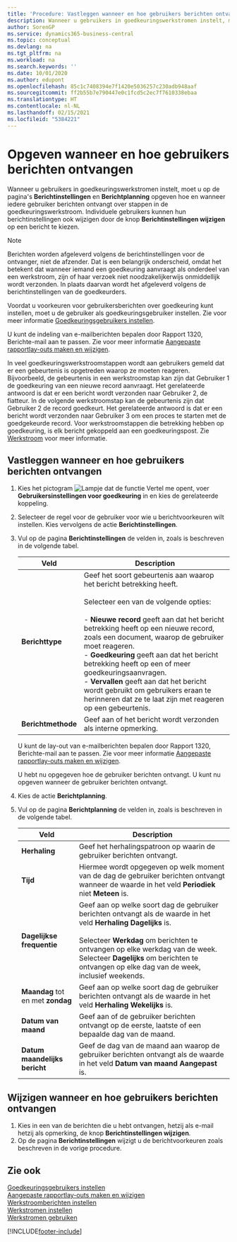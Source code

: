 ```yaml
---
title: 'Procedure: Vastleggen wanneer en hoe gebruikers berichten ontvangen | Microsoft Docs'
description: Wanneer u gebruikers in goedkeuringswerkstromen instelt, moet u op de pagina's Berichtinstellingen en Berichtplanning opgeven hoe en wanneer iedere gebruiker berichten ontvangt over stappen in de goedkeuringswerkstroom. Individuele gebruikers kunnen hun berichtinstellingen ook wijzigen door de knop Berichtinstellingen wijzigen op een bericht te kiezen.
author: SorenGP
ms.service: dynamics365-business-central
ms.topic: conceptual
ms.devlang: na
ms.tgt_pltfrm: na
ms.workload: na
ms.search.keywords: ''
ms.date: 10/01/2020
ms.author: edupont
ms.openlocfilehash: 85c1c7408394e7f1420e5036257c230adb948aaf
ms.sourcegitcommit: ff2b55b7e790447e0c1fcd5c2ec7f7610338ebaa
ms.translationtype: HT
ms.contentlocale: nl-NL
ms.lasthandoff: 02/15/2021
ms.locfileid: "5384221"
---
```

# <a name="specify-when-and-how-to-receive-notifications"></a>Opgeven wanneer en hoe gebruikers berichten ontvangen
Wanneer u gebruikers in goedkeuringswerkstromen instelt, moet u op de pagina's **Berichtinstellingen** en **Berichtplanning** opgeven hoe en wanneer iedere gebruiker berichten ontvangt over stappen in de goedkeuringswerkstroom. Individuele gebruikers kunnen hun berichtinstellingen ook wijzigen door de knop **Berichtinstellingen wijzigen** op een bericht te kiezen.  

> [!NOTE]
> Berichten worden afgeleverd volgens de berichtinstellingen voor de ontvanger, niet de afzender. Dat is een belangrijk onderscheid, omdat het betekent dat wanneer iemand een goedkeuring aanvraagt als onderdeel van een werkstroom, zijn of haar verzoek niet noodzakelijkerwijs onmiddellijk wordt verzonden. In plaats daarvan wordt het afgeleverd volgens de berichtinstellingen van de goedkeurders. 

 Voordat u voorkeuren voor gebruikersberichten over goedkeuring kunt instellen, moet u de gebruiker als goedkeuringsgebruiker instellen. Zie voor meer informatie [Goedkeuringsgebruikers instellen](across-how-to-set-up-approval-users.md).  

 U kunt de indeling van e-mailberichten bepalen door Rapport 1320, Berichte-mail aan te passen. Zie voor meer informatie [Aangepaste rapportlay-outs maken en wijzigen](ui-how-create-custom-report-layout.md).  

 In veel goedkeuringswerkstroomstappen wordt aan gebruikers gemeld dat er een gebeurtenis is opgetreden waarop ze moeten reageren. Bijvoorbeeld, de gebeurtenis in een werkstroomstap kan zijn dat Gebruiker 1 de goedkeuring van een nieuwe record aanvraagt. Het gerelateerde antwoord is dat er een bericht wordt verzonden naar Gebruiker 2, de fiatteur. In de volgende werkstroomstap kan de gebeurtenis zijn dat Gebruiker 2 de record goedkeurt. Het gerelateerde antwoord is dat er een bericht wordt verzonden naar Gebruiker 3 om een proces te starten met de goedgekeurde record. Voor werkstroomstappen die betrekking hebben op goedkeuring, is elk bericht gekoppeld aan een goedkeuringspost. Zie [Werkstroom](across-workflow.md) voor meer informatie.  

## <a name="specify-when-and-how-users-receive-notifications"></a>Vastleggen wanneer en hoe gebruikers berichten ontvangen  

1.  Kies het pictogram ![Lampje dat de functie Vertel me opent](media/ui-search/search_small.png "Vertel me wat u wilt doen"), voer **Gebruikersinstellingen voor goedkeuring** in en kies de gerelateerde koppeling.  
2.  Selecteer de regel voor de gebruiker voor wie u berichtvoorkeuren wilt instellen. Kies vervolgens de actie **Berichtinstellingen**.  
3.  Vul op de pagina **Berichtinstellingen** de velden in, zoals is beschreven in de volgende tabel.  

    |Veld|Description|  
    |---------------------------------|---------------------------------------|  
    |**Berichttype**|Geef het soort gebeurtenis aan waarop het bericht betrekking heeft.<br /><br /> Selecteer een van de volgende opties:<br /><br /> -   **Nieuwe record** geeft aan dat het bericht betrekking heeft op een nieuwe record, zoals een document, waarop de gebruiker moet reageren.<br />-   **Goedkeuring** geeft aan dat het bericht betrekking heeft op een of meer goedkeuringsaanvragen.<br />-   **Vervallen** geeft aan dat het bericht wordt gebruikt om gebruikers eraan te herinneren dat ze te laat zijn met reageren op een gebeurtenis.|  
    |**Berichtmethode**|Geef aan of het bericht wordt verzonden als interne opmerking.|

    U kunt de lay-out van e-mailberichten bepalen door Rapport 1320, Berichte-mail aan te passen. Zie voor meer informatie [Aangepaste rapportlay-outs maken en wijzigen](ui-how-create-custom-report-layout.md).

    U hebt nu opgegeven hoe de gebruiker berichten ontvangt. U kunt nu opgeven wanneer de gebruiker berichten ontvangt.  

4.  Kies de actie **Berichtplanning**.  
5.  Vul op de pagina **Berichtplanning** de velden in, zoals is beschreven in de volgende tabel.  

    |Veld|Description|  
    |---------------------------------|---------------------------------------|  
    |**Herhaling**|Geef het herhalingspatroon op waarin de gebruiker berichten ontvangt.|  
    |**Tijd**|Hiermee wordt opgegeven op welk moment van de dag de gebruiker berichten ontvangt wanneer de waarde in het veld **Periodiek** niet **Meteen** is.|  
    |**Dagelijkse frequentie**|Geef aan op welke soort dag de gebruiker berichten ontvangt als de waarde in het veld **Herhaling** **Dagelijks** is.<br /><br /> Selecteer **Werkdag** om berichten te ontvangen op elke werkdag van de week. Selecteer **Dagelijks** om berichten te ontvangen op elke dag van de week, inclusief weekends.|  
    |**Maandag** tot en met **zondag**|Geef aan op welke soort dag de gebruiker berichten ontvangt als de waarde in het veld **Herhaling** **Wekelijks** is.|  
    |**Datum van maand**|Geef aan of de gebruiker berichten ontvangt op de eerste, laatste of een bepaalde dag van de maand.|  
    |**Datum maandelijks bericht**|Geef de dag van de maand aan waarop de gebruiker berichten ontvangt als de waarde in het veld **Datum van maand** **Aangepast** is.|  

## <a name="change-when-and-how-you-receive-notifications"></a>Wijzigen wanneer en hoe gebruikers berichten ontvangen  
1.  Kies in een van de berichten die u hebt ontvangen, hetzij als e-mail hetzij als opmerking, de knop **Berichtinstellingen wijzigen**.  
2.  Op de pagina **Berichtinstellingen** wijzigt u de berichtvoorkeuren zoals beschreven in de vorige procedure.  

## <a name="see-also"></a>Zie ook  
 [Goedkeuringsgebruikers instellen](across-how-to-set-up-approval-users.md)   
 [Aangepaste rapportlay-outs maken en wijzigen](ui-how-create-custom-report-layout.md)   
 [Werkstroomberichten instellen](across-setting-up-workflow-notifications.md)   
 [Werkstromen instellen](across-set-up-workflows.md)   
 [Werkstromen gebruiken](across-use-workflows.md)


[!INCLUDE[footer-include](includes/footer-banner.md)]